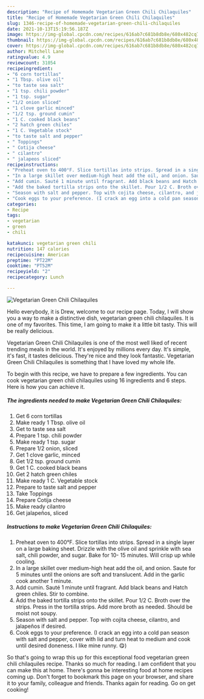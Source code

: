 ```yaml
---
description: "Recipe of Homemade Vegetarian Green Chili Chilaquiles"
title: "Recipe of Homemade Vegetarian Green Chili Chilaquiles"
slug: 1346-recipe-of-homemade-vegetarian-green-chili-chilaquiles
date: 2021-10-13T15:19:56.187Z
image: https://img-global.cpcdn.com/recipes/616ab7c681b8db8e/680x482cq70/vegetarian-green-chili-chilaquiles-recipe-main-photo.jpg
thumbnail: https://img-global.cpcdn.com/recipes/616ab7c681b8db8e/680x482cq70/vegetarian-green-chili-chilaquiles-recipe-main-photo.jpg
cover: https://img-global.cpcdn.com/recipes/616ab7c681b8db8e/680x482cq70/vegetarian-green-chili-chilaquiles-recipe-main-photo.jpg
author: Mitchell Lane
ratingvalue: 4.9
reviewcount: 31054
recipeingredient:
- "6 corn tortillas"
- "1 Tbsp. olive oil"
- "to taste sea salt"
- "1 tsp. chili powder"
- "1 tsp. sugar"
- "1/2 onion sliced"
- "1 clove garlic minced"
- "1/2 tsp. ground cumin"
- "1 C. cooked black beans"
- "2 hatch green chiles"
- "1 C. Vegetable stock"
- "to taste salt and pepper"
- " Toppings"
- " Cotija cheese"
- " cilantro"
- " jalapeos sliced"
recipeinstructions:
- "Preheat oven to 400°F. Slice tortillas into strips. Spread in a single layer on a large baking sheet. Drizzle with the olive oil and sprinkle with sea salt, chili powder, and sugar. Bake for 10- 15 minutes. Will crisp up while cooling."
- "In a large skillet over medium-high heat add the oil, and onion. Saute for 5 minutes until the onions are soft and translucent. Add in the garlic cook another 1 minute."
- "Add cumin. Sauté 1 minute until fragrant. Add black beans and Hatch green chiles. Stir to combine."
- "Add the baked tortilla strips onto the skillet. Pour 1/2 C. Broth over the strips. Press in the tortilla strips. Add more broth as needed. Should be moist not soupy."
- "Season with salt and pepper. Top with cojita cheese, cilantro, and jalapeños if desired."
- "Cook eggs to your preference. (I crack an egg into a cold pan season with salt and pepper, cover with lid and turn heat to medium and cook until desired doneness. I like mine runny. 😋)"
categories:
- Recipe
tags:
- vegetarian
- green
- chili

katakunci: vegetarian green chili 
nutrition: 147 calories
recipecuisine: American
preptime: "PT22M"
cooktime: "PT52M"
recipeyield: "2"
recipecategory: Lunch

---
```



![Vegetarian Green Chili Chilaquiles](https://img-global.cpcdn.com/recipes/616ab7c681b8db8e/680x482cq70/vegetarian-green-chili-chilaquiles-recipe-main-photo.jpg)

Hello everybody, it is Drew, welcome to our recipe page. Today, I will show you a way to make a distinctive dish, vegetarian green chili chilaquiles. It is one of my favorites. This time, I am going to make it a little bit tasty. This will be really delicious.



Vegetarian Green Chili Chilaquiles is one of the most well liked of recent trending meals in the world. It's enjoyed by millions every day. It's simple, it's fast, it tastes delicious. They're nice and they look fantastic. Vegetarian Green Chili Chilaquiles is something that I have loved my whole life.


To begin with this recipe, we have to prepare a few ingredients. You can cook vegetarian green chili chilaquiles using 16 ingredients and 6 steps. Here is how you can achieve it.

<!--inarticleads1-->

##### The ingredients needed to make Vegetarian Green Chili Chilaquiles:

1. Get 6 corn tortillas
1. Make ready 1 Tbsp. olive oil
1. Get to taste sea salt
1. Prepare 1 tsp. chili powder
1. Make ready 1 tsp. sugar
1. Prepare 1/2 onion, sliced
1. Get 1 clove garlic, minced
1. Get 1/2 tsp. ground cumin
1. Get 1 C. cooked black beans
1. Get 2 hatch green chiles
1. Make ready 1 C. Vegetable stock
1. Prepare to taste salt and pepper
1. Take  Toppings
1. Prepare  Cotija cheese
1. Make ready  cilantro
1. Get  jalapeños, sliced




<!--inarticleads2-->

##### Instructions to make Vegetarian Green Chili Chilaquiles:

1. Preheat oven to 400°F. Slice tortillas into strips. Spread in a single layer on a large baking sheet. Drizzle with the olive oil and sprinkle with sea salt, chili powder, and sugar. Bake for 10- 15 minutes. Will crisp up while cooling.
1. In a large skillet over medium-high heat add the oil, and onion. Saute for 5 minutes until the onions are soft and translucent. Add in the garlic cook another 1 minute.
1. Add cumin. Sauté 1 minute until fragrant. Add black beans and Hatch green chiles. Stir to combine.
1. Add the baked tortilla strips onto the skillet. Pour 1/2 C. Broth over the strips. Press in the tortilla strips. Add more broth as needed. Should be moist not soupy.
1. Season with salt and pepper. Top with cojita cheese, cilantro, and jalapeños if desired.
1. Cook eggs to your preference. (I crack an egg into a cold pan season with salt and pepper, cover with lid and turn heat to medium and cook until desired doneness. I like mine runny. 😋)




So that's going to wrap this up for this exceptional food vegetarian green chili chilaquiles recipe. Thanks so much for reading. I am confident that you can make this at home. There's gonna be interesting food at home recipes coming up. Don't forget to bookmark this page on your browser, and share it to your family, colleague and friends. Thanks again for reading. Go on get cooking!
